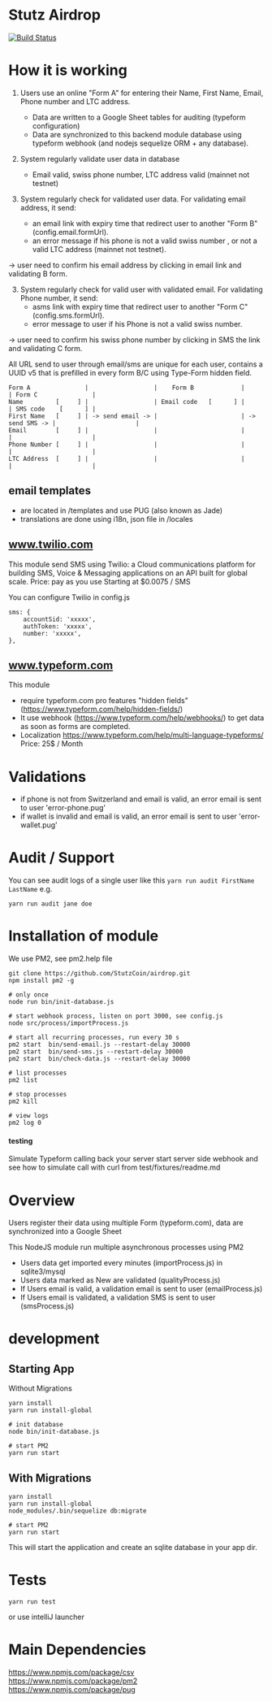 # Stutz Airdrop 

[![Build Status](https://travis-ci.org/StutzCoin/airdrop.svg?branch=master)](https://travis-ci.org/StutzCoin/airdrop)

# How it is working

1. Users use an online "Form A" for entering their Name, First Name, Email, Phone number and LTC address. 
   * Data are written to a Google Sheet tables for auditing (typeform configuration)
   * Data are synchronized to this backend module database using typeform webhook (and nodejs sequelize ORM + any database).
   
2. System regularly validate user data in database
   * Email valid, swiss phone number, LTC address valid (mainnet not testnet)
   
3. System regularly check for validated user data. For validating email address, it send: 
   * an email link with expiry time that redirect user to another "Form B" (config.email.formUrl). 
   * an error message if his phone is not a valid swiss number , or not a valid LTC address (mainnet not testnet).
 
 -> user need to confirm his email address by clicking in email link and validating B form.
   
3. System regularly check for valid user with validated email. For validating Phone number, it send: 
   * asms link with expiry time that redirect user to another "Form C" (config.sms.formUrl). 
   * error message to user if his Phone is not a valid swiss number.
    
 -> user need to confirm his swiss phone number by clicking in SMS the link and validating C form.
       
All URL send to user through email/sms are unique for each user, contains a UUID v5 that is prefilled in every form B/C using Type-Form hidden field.

```
Form A               |                  |    Form B             |                | Form C               |
Name         [     ] |                  | Email code   [      ] |                | SMS code    [      ] |
First Name   [     ] | -> send email -> |                       | -> send SMS -> |                      |
Email        [     ] |                  |                       |                |                      |
Phone Number [     ] |                  |                       |                |                      |
LTC Address  [     ] |                  |                       |                |                      |
```

## email templates
* are located in /templates and use PUG (also known as Jade)
* translations are done using i18n, json file in /locales

## www.twilio.com
This module send SMS using Twilio: a Cloud communications platform for building SMS, Voice & Messaging applications on an API built for global scale. 
Price: pay as you use Starting at $0.0075 / SMS

You can configure Twilio in config.js
```
sms: {
    accountSid: 'xxxxx',
    authToken: 'xxxxx',
    number: 'xxxxx',
},
```

## www.typeform.com
This module 
* require typeform.com pro features "hidden fields" (https://www.typeform.com/help/hidden-fields/)
* It use webhook (https://www.typeform.com/help/webhooks/) to get data as soon as forms are completed.
* Localization https://www.typeform.com/help/multi-language-typeforms/
Price: 25$ / Month

# Validations
* if phone is not from Switzerland and email is valid, an error email is sent to user 'error-phone.pug'
* if wallet is invalid and email is valid, an error email is sent to user 'error-wallet.pug'

# Audit / Support
You can see audit logs of a single user like this `yarn run audit FirstName LastName`
e.g.
```
yarn run audit jane doe
```

# Installation of module

We use PM2, see pm2.help file

```
git clone https://github.com/StutzCoin/airdrop.git
npm install pm2 -g

# only once
node run bin/init-database.js 

# start webhook process, listen on port 3000, see config.js
node src/process/importProcess.js

# start all recurring processes, run every 30 s
pm2 start  bin/send-email.js --restart-delay 30000
pm2 start  bin/send-sms.js --restart-delay 30000
pm2 start  bin/check-data.js --restart-delay 30000

# list processes
pm2 list

# stop processes
pm2 kill

# view logs
pm2 log 0

```
#### testing
Simulate Typeform calling back your server
start server side webhook and see how to simulate call with curl from test/fixtures/readme.md

# Overview

Users register their data using multiple Form (typeform.com), data are synchronized into a Google Sheet

This NodeJS module run multiple asynchronous processes using PM2

* Users data get imported every minutes (importProcess.js) in sqlite3/mysql
* Users data marked as New are validated (qualityProcess.js)
* If Users email is valid, a validation email is sent to user (emailProcess.js)
* If Users email is validated, a validation SMS is sent to user (smsProcess.js)

# development
## Starting App

Without Migrations
```
yarn install
yarn run install-global

# init database
node bin/init-database.js

# start PM2
yarn run start
```

## With Migrations
```
yarn install
yarn run install-global
node_modules/.bin/sequelize db:migrate

# start PM2
yarn run start
```
This will start the application and create an sqlite database in your app dir.

# Tests
```
yarn run test
```

or use intelliJ launcher


# Main Dependencies
https://www.npmjs.com/package/csv
https://www.npmjs.com/package/pm2
https://www.npmjs.com/package/pug
